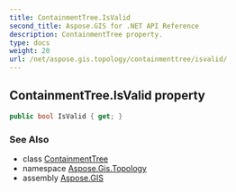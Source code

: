 ```yaml
---
title: ContainmentTree.IsValid
second_title: Aspose.GIS for .NET API Reference
description: ContainmentTree property. 
type: docs
weight: 20
url: /net/aspose.gis.topology/containmenttree/isvalid/
---
```

## ContainmentTree.IsValid property

```csharp
public bool IsValid { get; }
```

### See Also

* class [ContainmentTree](../)
* namespace [Aspose.Gis.Topology](../../containmenttree/)
* assembly [Aspose.GIS](../../../)


